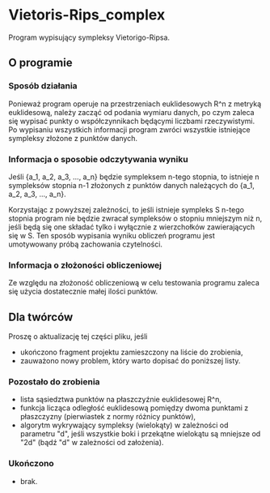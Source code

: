 # Vietoris-Rips_complex
Program wypisujący sympleksy Vietorigo-Ripsa.

## O programie

### Sposób działania
Ponieważ program operuje na przestrzeniach euklidesowych R^n z metryką euklidesową, należy zacząć od podania wymiaru danych, po czym zaleca się wypisać punkty o współczynnikach będącymi liczbami rzeczywistymi. Po wypisaniu wszystkich informacji program zwróci wszystkie istniejące sympleksy złożone z punktów danych.

### Informacja o sposobie odczytywania wyniku
Jeśli {a_1, a_2, a_3, ..., a_n} będzie sympleksem n-tego stopnia, to istnieje n sympleksów stopnia n-1 złożonych z punktów danych należących do {a_1, a_2, a_3, ..., a_n}. 

Korzystając z powyższej zależności, to jeśli istnieje sympleks S n-tego stopnia program nie będzie zwracał sympleksów o stopniu mniejszym niż n, jeśli będą się one składać tylko i wyłącznie z wierzchołków zawierających się w S. Ten sposób wypisania wyniku obliczeń programu jest umotywowany próbą zachowania czytelności.

### Informacja o złożoności obliczeniowej
Ze względu na złożoność obliczeniową w celu testowania programu zaleca się użycia dostatecznie małej ilości punktów.

## Dla twórców
Proszę o aktualizację tej części pliku, jeśli
- ukończono fragment projektu zamieszczony na liście do zrobienia,
- zauważono nowy problem, który warto dopisać do poniższej listy.

### Pozostało do zrobienia
- lista sąsiedztwa punktów na płaszczyźnie euklidesowej R^n,
- funkcja licząca odległość euklidesową pomiędzy dwoma punktami z płaszczyzny (pierwiastek z normy różnicy punktów),
- algorytm wykrywający sympleksy (wielokąty) w zależności od parametru "d", jeśli wszystkie boki i przekątne wielokątu są mniejsze od "2d" (bądź "d" w zależności od założenia).

### Ukończono
- brak.